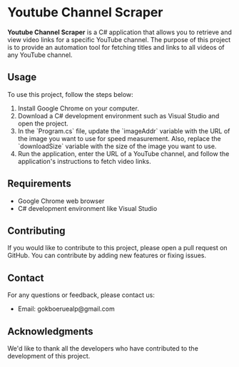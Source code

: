 <body>
<h1>Youtube Channel Scraper</h1>

<p><strong>Youtube Channel Scraper</strong> is a C# application that allows you to retrieve and view video links for a specific YouTube channel. The purpose of this project is to provide an automation tool for fetching titles and links to all videos of any YouTube channel.</p>

<h2>Usage</h2>

<p>To use this project, follow the steps below:</p>

<ol>
    <li>Install Google Chrome on your computer.</li>
    <li>Download a C# development environment such as Visual Studio and open the project.</li>
    <li>In the `Program.cs` file, update the `imageAddr` variable with the URL of the image you want to use for speed measurement. Also, replace the `downloadSize` variable with the size of the image you want to use.</li>
    <li>Run the application, enter the URL of a YouTube channel, and follow the application's instructions to fetch video links.</li>
</ol>

<h2>Requirements</h2>

<ul>
    <li>Google Chrome web browser</li>
    <li>C# development environment like Visual Studio</li>
</ul>

<h2>Contributing</h2>

<p>If you would like to contribute to this project, please open a pull request on GitHub. You can contribute by adding new features or fixing issues.</p>

<h2>Contact</h2>

<p>For any questions or feedback, please contact us:</p>

<ul>
    <li>Email: gokboeruealp@gmail.com</li>
</ul>

<h2>Acknowledgments</h2>

<p>We'd like to thank all the developers who have contributed to the development of this project.</p>

</body>

